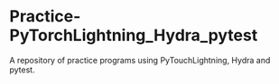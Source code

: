 # Practice-PyTorchLightning_Hydra_pytest
A repository of practice programs using PyTouchLightning, Hydra and pytest.
